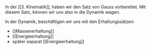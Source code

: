 ###
In der [[3. Kinematik]], haben wir den Satz von Gauss vorbereitet. Mit diesem Satz, können wir uns also in die Dynamik wagen.

In der Dynamik, beschäftigen wir uns mit den Erhaltungssätzen:
- [[Massenerhaltung]]
- [[Energieerhaltung]]
- später separat [[Energieerhaltung]]